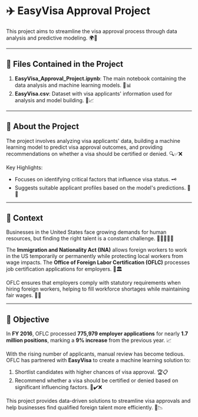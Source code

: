 # ✈️ EasyVisa Approval Project

This project aims to streamline the visa approval process through data analysis and predictive modeling. 🌍💼

---

## 📁 Files Contained in the Project

1. **EasyVisa_Approval_Project.ipynb**: The main notebook containing the data analysis and machine learning models. 🧠📊  
2. **EasyVisa.csv**: Dataset with visa applicants' information used for analysis and model building. 📄📈

---

## 📜 About the Project

The project involves analyzing visa applicants' data, building a machine learning model to predict visa approval outcomes, and providing recommendations on whether a visa should be certified or denied. 🔍✅❌

Key Highlights:
- Focuses on identifying critical factors that influence visa status. 🗝️
- Suggests suitable applicant profiles based on the model's predictions. 👤📑

---

## 🧠 Context

Businesses in the United States face growing demands for human resources, but finding the right talent is a constant challenge. 🏢👨‍💼👩‍💼

The **Immigration and Nationality Act (INA)** allows foreign workers to work in the US temporarily or permanently while protecting local workers from wage impacts. The **Office of Foreign Labor Certification (OFLC)** processes job certification applications for employers. 📑🏛️

OFLC ensures that employers comply with statutory requirements when hiring foreign workers, helping to fill workforce shortages while maintaining fair wages. 💼💵

---

## 🎯 Objective

In **FY 2016**, OFLC processed **775,979 employer applications** for nearly **1.7 million positions**, marking a **9% increase** from the previous year. 📈

With the rising number of applicants, manual review has become tedious. OFLC has partnered with **EasyVisa** to create a machine learning solution to:
1. Shortlist candidates with higher chances of visa approval. 🏆📋
2. Recommend whether a visa should be certified or denied based on significant influencing factors. 🧐✔️❌

This project provides data-driven solutions to streamline visa approvals and help businesses find qualified foreign talent more efficiently. 🔧📉
